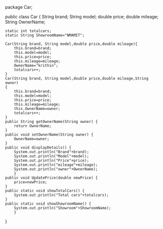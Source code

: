 package Car;

public class Car {
	String brand;
	 String model;
	double price;
	double mileage;
	String OwnerName;
	
	static int totalcars;
	static String ShowroomName="NMAMIT";
	
	Car(String brand, String model,double price,double mileage){
		this.brand=brand;
		this.model=model;
		this.price=price;
		this.mileage=mileage;
	    OwnerName="krithin";
	    totalcars++;    
	}
	Car(String brand, String model,double price,double mileage,String owner)
	{
		this.brand=brand;
		this.model=model;
		this.price=price;
		this.mileage=mileage;
	    this.OwnerName=owner;
	    totalcars++;    
	}
	public String getOwnerName(String owner) {
		return OwnerName;
	}
	public void setOwnerName(String owner) {
		OwnerName=owner;
	}
	public void displayDetails() {
		System.out.println("Brand"+brand);
		System.out.println("Model"+model);
		System.out.println("Price"+price);
		System.out.println("mileage"+mileage);
		System.out.println("owner"+OwnerName);
		}
	public void UpdatePrice(double newPrice) {
		price=newPrice;
	}
	public static void showTotalCars() {
		System.out.println("Total cars"+totalcars);
	}
	public static void showShowroomName() {
		System.out.println("Showroom"+ShowroomName);
		}
}
